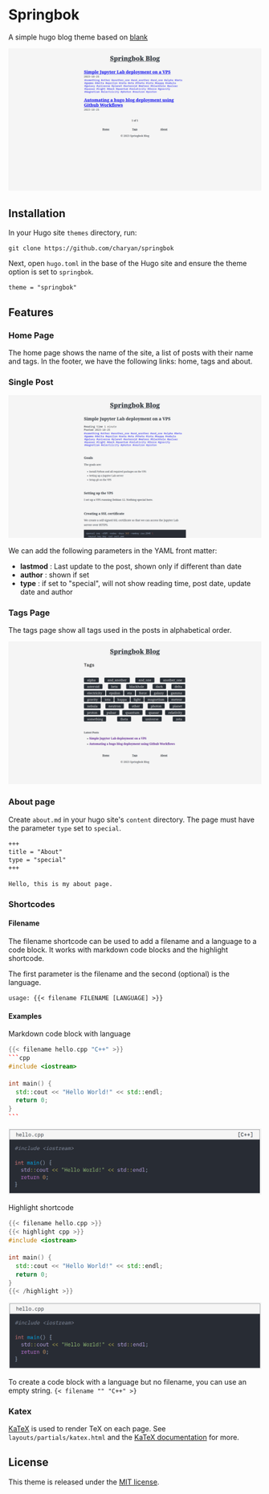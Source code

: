 # Springbok
A simple hugo blog theme based on [blank](https://github.com/vimux/blank)


![Screenshot](images/home.png)

## Installation

In your Hugo site `themes` directory, run:

```
git clone https://github.com/charyan/springbok
```

Next, open `hugo.toml` in the base of the Hugo site and ensure the theme option is set to `springbok`.

```
theme = "springbok"
```

## Features
### Home Page
The home page shows the name of the site, a list of posts with their name and tags. In the footer, we have the following links: home, tags and about.

### Single Post
![Post](images/post.png)

We can add the following parameters in the YAML front matter:
* **lastmod** : Last update to the post, shown only if different than date
* **author** : shown if set
* **type** : if set to "special", will not show reading time, post date, update date and author

### Tags Page
The tags page show all tags used in the posts in alphabetical order.

![Tags Page](images/tags.png)

### About page
Create `about.md` in your hugo site's `content` directory. The page must have the parameter `type` set to `special`.

```
+++
title = "About"
type = "special"
+++

Hello, this is my about page.

```

### Shortcodes
#### Filename
The filename shortcode can be used to add a filename and a language to a code block. It works with markdown code blocks and the highlight shortcode.

The first parameter is the filename and the second (optional) is the language.
```
usage: {{< filename FILENAME [LANGUAGE] >}}
```
#### Examples
Markdown code block with language
````cpp
{{< filename hello.cpp "C++" >}}
```cpp
#include <iostream>

int main() {
  std::cout << "Hello World!" << std::endl;
  return 0;
}
```
````
![Filename shortcode with language](images/filename_lang.png)


Highlight shortcode
````cpp
{{< filename hello.cpp >}}
{{< highlight cpp >}}
#include <iostream>

int main() {
  std::cout << "Hello World!" << std::endl;
  return 0;
}
{{< /highlight >}}
````
![Filename shortcode](images/filename_nolang.png)

To create a code block with a language but no filename, you can use an empty string.
`{< filename "" "C++" >}`


### Katex
[KaTeX](https://katex.org/) is used to render TeX on each page. See `layouts/partials/katex.html` and the [KaTeX documentation](https://katex.org/docs/api) for more.

## License

This theme is released under the [MIT license](https://github.com/charyan/springbok/blob/master/LICENSE).

